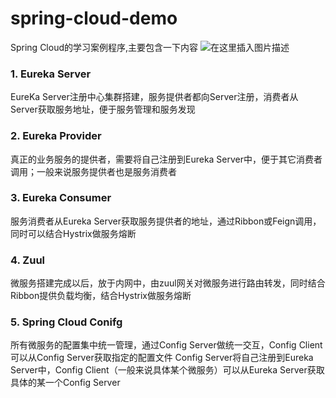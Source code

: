# spring-cloud-demo
Spring Cloud的学习案例程序,主要包含一下内容
![在这里插入图片描述](https://img-blog.csdnimg.cn/20200406160359812.jpg?x-oss-process=image/watermark,type_ZmFuZ3poZW5naGVpdGk,shadow_10,text_aHR0cHM6Ly9ibG9nLmNzZG4ubmV0L3dyb25neWFv,size_16,color_FFFFFF,t_70#pic_center)

### 1. Eureka Server
EureKa Server注册中心集群搭建，服务提供者都向Server注册，消费者从Server获取服务地址，便于服务管理和服务发现

### 2. Eureka Provider
真正的业务服务的提供者，需要将自己注册到Eureka Server中，便于其它消费者调用；一般来说服务提供者也是服务消费者

### 3. Eureka Consumer
服务消费者从Eureka Server获取服务提供者的地址，通过Ribbon或Feign调用，同时可以结合Hystrix做服务熔断

### 4. Zuul
微服务搭建完成以后，放于内网中，由zuul网关对微服务进行路由转发，同时结合Ribbon提供负载均衡，结合Hystrix做服务熔断

### 5. Spring Cloud Conifg
所有微服务的配置集中统一管理，通过Config Server做统一交互，Config Client可以从Config Server获取指定的配置文件
Config Server将自己注册到Eureka Server中，Config Client（一般来说具体某个微服务）可以从Eureka Server获取具体的某一个Config Server
